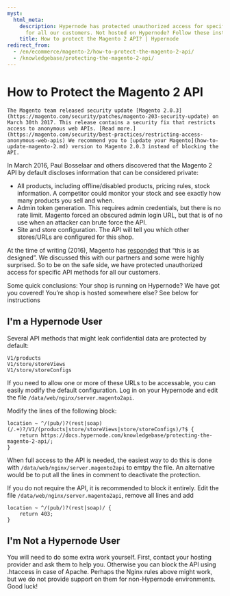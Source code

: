 ```yaml
---
myst:
  html_meta:
    description: Hypernode has protected unauthorized access for specific API methods
      for all our customers. Not hosted on Hypernode? Follow these instructions!
    title: How to protect the Magento 2 API? | Hypernode
redirect_from:
  - /en/ecommerce/magento-2/how-to-protect-the-magento-2-api/
  - /knowledgebase/protecting-the-magento-2-api/
---
```


<!-- source: https://support.hypernode.com/en/ecommerce/magento-2/how-to-protect-the-magento-2-api/ -->

# How to Protect the Magento 2 API

```{note}
The Magento team released security update [Magento 2.0.3](https://magento.com/security/patches/magento-203-security-update) on March 30th 2017. This release contains a security fix that restricts access to anonymous web APIs. [Read more.](https://magento.com/security/best-practices/restricting-access-anonymous-web-apis) We recommend you to [update your Magento](how-to-update-magento-2.md) version to Magento 2.0.3 instead of blocking the API.
```

In March 2016, Paul Bosselaar and others discovered that the Magento 2 API by default discloses information that can be considered private:

- All products, including offline/disabled products, pricing rules, stock information. A competitor could monitor your stock and see exactly how many products you sell and when.
- Admin token generation. This requires admin credentials, but there is no rate limit. Magento forced an obscured admin login URL, but that is of no use when an attacker can brute force the API.
- Site and store configuration. The API will tell you which other stores/URLs are configured for this shop.

At the time of writing (2016), Magento has [responded](https://github.com/magento/magento2/issues/3719) that “this is as designed”. We discussed this with our partners and some were highly surprised. So to be on the safe side, we have protected unauthorized access for specific API methods for all our customers.

Some quick conclusions:
Your shop is running on Hypernode? We have got you covered!
You’re shop is hosted somewhere else? See below for instructions

## I'm a Hypernode User

Several API methods that might leak confidential data are protected by default:

```text
V1/products
V1/store/storeViews
V1/store/storeConfigs
```

If you need to allow one or more of these URLs to be accessable, you can easily modify the default configuration. Log in on your Hypernode and edit the file `/data/web/nginx/server.magento2api`.

Modify the lines of the following block:

```nginx
location ~ ^/(pub/)?(rest|soap)(/.+)?/V1/(products|store/storeViews|store/storeConfigs)/?$ {
    return https://docs.hypernode.com/knowledgebase/protecting-the-magento-2-api/;
}
```

When full access to the API is needed, the easiest way to do this is done with `/data/web/nginx/server.magento2api` to emtpy the file. An alternative would be to put all the lines in comment to deactivate the protection.

If you do not require the API, it is recommended to block it entirely. Edit the file `/data/web/nginx/server.magento2api`, remove all lines and add

```nginx
location ~ ^/(pub/)?(rest|soap)/ {
    return 403;
}
```

## I'm Not a Hypernode User

You will need to do some extra work yourself. First, contact your hosting provider and ask them to help you. Otherwise you can block the API using .htaccess in case of Apache. Perhaps the Nginx rules above might work, but we do not provide support on them for non-Hypernode environments. Good luck!

